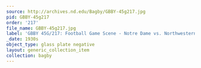 ```yaml
---
source: http://archives.nd.edu/Bagby/GBBY-45g217.jpg
pid: GBBY-45g217
order: '217'
file_name: GBBY-45g217.jpg
label: 'GBBY 45G/217: Football Game Scene - Notre Dame vs. Northwestern - c1930s'
_date: 1930s
object_type: glass plate negative
layout: generic_collection_item
collection: bagby
---
```


